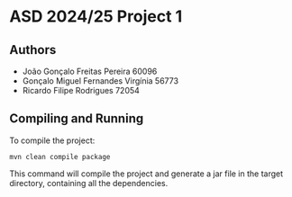 # ASD 2024/25 Project 1

## Authors

- João Gonçalo Freitas Pereira 60096
- Gonçalo Miguel Fernandes Virgínia 56773
- Ricardo Filipe Rodrigues 72054

## Compiling and Running

To compile the project:

`mvn clean compile package`

This command will compile the project and generate a jar file in the target directory, containing all the dependencies.